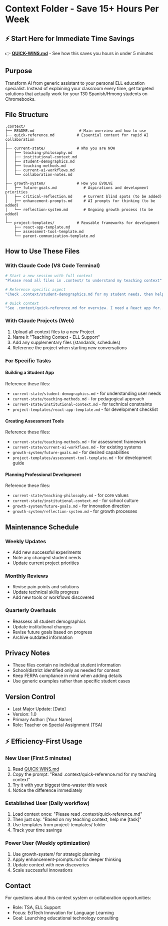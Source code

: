 # Context Folder - Save 15+ Hours Per Week

## ⚡ **Start Here for Immediate Time Savings**
👉 **[QUICK-WINS.md](./QUICK-WINS.md)** - See how this saves you hours in under 5 minutes

## Purpose
Transform AI from generic assistant to your personal ELL education specialist. Instead of explaining your classroom every time, get targeted solutions that actually work for your 130 Spanish/Hmong students on Chromebooks.

## File Structure
```
.context/
├── README.md                    # Main overview and how to use
├── quick-reference.md          # Essential context for rapid AI collaboration
│
├── current-state/              # Who you are NOW
│   ├── teaching-philosophy.md
│   ├── institutional-context.md
│   ├── student-demographics.md
│   ├── teaching-methods.md
│   ├── current-ai-workflows.md
│   └── collaboration-notes.md
│
├── growth-system/              # How you EVOLVE
│   ├── future-goals.md            # Aspirations and development priorities
│   ├── critical-reflection.md     # Current blind spots (to be added)
│   ├── enhancement-prompts.md     # AI prompts for thinking (to be added)
│   └── reflection-system.md       # Ongoing growth process (to be added)
│
└── project-templates/          # Reusable frameworks for development
    ├── react-app-template.md
    ├── assessment-tool-template.md
    └── parent-communication-template.md
```

## How to Use These Files

### With Claude Code (VS Code Terminal)
```bash
# Start a new session with full context
"Please read all files in .context/ to understand my teaching context"

# Reference specific aspect
"Check .context/student-demographics.md for my student needs, then help me build..."

# Quick context
"See .context/quick-reference.md for overview. I need a React app for..."
```

### With Claude Projects (Web)
1. Upload all context files to a new Project
2. Name it "Teaching Context - ELL Support"
3. Add any supplementary files (standards, schedules)
4. Reference the project when starting new conversations

### For Specific Tasks

#### Building a Student App
Reference these files:
- `current-state/student-demographics.md` - for understanding user needs
- `current-state/teaching-methods.md` - for pedagogical approach
- `current-state/institutional-context.md` - for technical constraints
- `project-templates/react-app-template.md` - for development checklist

#### Creating Assessment Tools
Reference these files:
- `current-state/teaching-methods.md` - for assessment framework
- `current-state/current-ai-workflows.md` - for existing systems
- `growth-system/future-goals.md` - for desired capabilities
- `project-templates/assessment-tool-template.md` - for development guide

#### Planning Professional Development
Reference these files:
- `current-state/teaching-philosophy.md` - for core values
- `current-state/institutional-context.md` - for school culture
- `growth-system/future-goals.md` - for innovation direction
- `growth-system/reflection-system.md` - for growth processes

## Maintenance Schedule

### Weekly Updates
- Add new successful experiments
- Note any changed student needs
- Update current project priorities

### Monthly Reviews
- Revise pain points and solutions
- Update technical skills progress
- Add new tools or workflows discovered

### Quarterly Overhauls
- Reassess all student demographics
- Update institutional changes
- Revise future goals based on progress
- Archive outdated information

## Privacy Notes
- These files contain no individual student information
- School/district identified only as needed for context
- Keep FERPA compliance in mind when adding details
- Use generic examples rather than specific student cases

## Version Control
- Last Major Update: [Date]
- Version: 1.0
- Primary Author: [Your Name]
- Role: Teacher on Special Assignment (TSA)

## ⚡ **Efficiency-First Usage**

### **New User (First 5 minutes)**
1. Read [QUICK-WINS.md](./QUICK-WINS.md)
2. Copy the prompt: "Read .context/quick-reference.md for my teaching context"
3. Try it with your biggest time-waster this week
4. Notice the difference immediately

### **Established User (Daily workflow)**
1. Load context once: "Please read .context/quick-reference.md"
2. Then just say: "Based on my teaching context, help me [task]"
3. Use templates from project-templates/ folder
4. Track your time savings

### **Power User (Weekly optimization)**
1. Use growth-system/ for strategic planning
2. Apply enhancement-prompts.md for deeper thinking
3. Update context with new discoveries
4. Scale successful innovations

## Contact
For questions about this context system or collaboration opportunities:
- Role: TSA, ELL Support
- Focus: EdTech Innovation for Language Learning
- Goal: Launching educational technology consulting